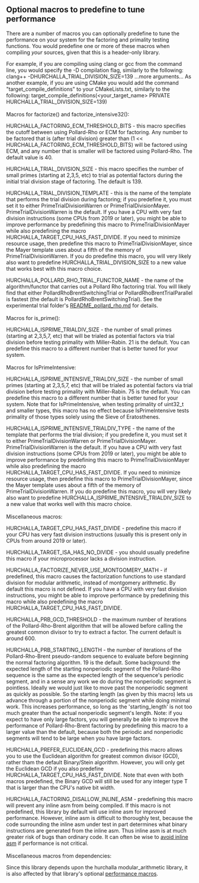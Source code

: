 
Optional macros to predefine to tune performance
------------------------------------------------
There are a number of macros you can optionally predefine to tune the
performance on your system for the factoring and primality testing functions.
You would predefine one or more of these macros when compiling *your* sources,
given that this is a header-only library.

For example, if you are compiling using clang or gcc from the command line, you would
specify the -D compilation flag, similarly to the following: 
clang++ -DHURCHALLA_TRIAL_DIVISION_SIZE=139 ...more arguments...
As another example, if you are using CMake you would add the command "target_compile_definitions"
to your CMakeLists.txt, similarly to the following: 
target_compile_definitions(&lt;your_target_name&gt;  PRIVATE  HURCHALLA_TRIAL_DIVISION_SIZE=139) 
\
\
Macros for factorize() and factorize_intensive32():

HURCHALLA_FACTORING_ECM_THRESHOLD_BITS - this macro specifies the cutoff between
using Pollard-Rho or ECM for factoring.  Any number to be factored that is
(after trial division) greater than (1 << HURCHALLA_FACTORING_ECM_THRESHOLD_BITS)
will be factored using ECM, and any number that is smaller will be factored using
Pollard-Rho.  The default value is 40.

HURCHALLA_TRIAL_DIVISION_SIZE - this macro specifies the number of small primes
(starting at 2,3,5, etc) to trial as potential factors during the initial trial
division stage of factoring.  The default is 139.

HURCHALLA_TRIAL_DIVISION_TEMPLATE - this is the name of the template that
performs the trial division during factoring; if you predefine it, you must set it to either
PrimeTrialDivisionWarren or PrimeTrialDivisionMayer.  PrimeTrialDivisionWarren
is the default.  If you have a CPU with very fast division instructions
(some CPUs from 2019 or later), you might be able to improve performance by
predefining this macro to PrimeTrialDivisionMayer while also predefining the
macro HURCHALLA_TARGET_CPU_HAS_FAST_DIVIDE.  If you need to minimize resource
usage, then predefine this macro to PrimeTrialDivisionMayer, since the Mayer
template uses about a fifth of the memory of PrimeTrialDivisionWarren.  If you
do predefine this macro, you will very likely also want to predefine
HURCHALLA_TRIAL_DIVISION_SIZE to a new value that works best with this macro choice.

HURCHALLA_POLLARD_RHO_TRIAL_FUNCTOR_NAME - the name of the algorithm/functor
that carries out a Pollard Rho factoring trial.  You will likely find that
either PollardRhoBrentSwitchingTrial or PollardRhoBrentTrialParallel is fastest
(the default is PollardRhoBrentSwitchingTrial).  See the experimental trial
folder's [README_pollard_rho.md](include/hurchalla/factoring/detail/experimental/README_pollard_rho.md)
for details.
\
\
Macros for is_prime():

HURCHALLA_ISPRIME_TRIALDIV_SIZE - the number of small primes (starting
at 2,3,5,7, etc) that will be trialed as potential factors via trial division
before testing primality with Miller-Rabin.  21 is the default.  You can
predefine this macro to a different number that is better tuned for your system.
\
\
Macros for IsPrimeIntensive:

HURCHALLA_ISPRIME_INTENSIVE_TRIALDIV_SIZE - the number of small primes
(starting at 2,3,5,7, etc) that will be trialed as potential factors via trial
division before testing primality with Miller-Rabin.  75 is the default.
You can predefine this macro to a different number that is better tuned for your
system.  Note that for IsPrimeIntensive, when testing primality of uint32_t and
smaller types, this macro has no effect because IsPrimeIntensive tests primality
of those types solely using the Sieve of Eratosthenes.

HURCHALLA_ISPRIME_INTENSIVE_TRIALDIV_TYPE - the name of the template
that performs the trial division; if you predefine it, you must set it to either
PrimeTrialDivisionWarren or PrimeTrialDivisionMayer.  PrimeTrialDivisionWarren
is the default.  If you have a CPU with very fast division instructions (some
CPUs from 2019 or later), you might be able to improve performance by
predefining this macro to PrimeTrialDivisionMayer while also predefining the
macro HURCHALLA_TARGET_CPU_HAS_FAST_DIVIDE.  If you need to minimize resource
usage, then predefine this macro to PrimeTrialDivisionMayer, since the Mayer
template uses about a fifth of the memory of PrimeTrialDivisionWarren.  If you
do predefine this macro, you will very likely also want to predefine
HURCHALLA_ISPRIME_INTENSIVE_TRIALDIV_SIZE to a new value that works well with
this macro choice.
\
\
Miscellaneous macros:

HURCHALLA_TARGET_CPU_HAS_FAST_DIVIDE - predefine this macro if your CPU has very
fast division instructions (usually this is present only in CPUs from around
2019 or later).

HURCHALLA_TARGET_ISA_HAS_NO_DIVIDE - you should usually predefine this macro if
your microprocessor lacks a division instruction.

HURCHALLA_FACTORIZE_NEVER_USE_MONTGOMERY_MATH - if predefined, this macro
causes the factorization functions to use standard division for modular
arithmetic, instead of montgomery arithmetic.  By default this macro is not
defined.  If you have a CPU with very fast division instructions, you might be
able to improve performance by predefining this macro while also predefining the
macro HURCHALLA_TARGET_CPU_HAS_FAST_DIVIDE.

HURCHALLA_PRB_GCD_THRESHOLD - the maximum number of iterations of
the Pollard-Rho-Brent algorithm that will be allowed before calling the
greatest common divisor to try to extract a factor.  The current default is
around 600.

HURCHALLA_PRB_STARTING_LENGTH - the number of iterations of the
Pollard-Rho-Brent pseudo-random sequence to evaluate before beginning the normal
factoring algorithm.  19 is the default.  Some background: the expected
length of the starting nonperiodic segment of the Pollard-Rho sequence is the
same as the expected length of the sequence's periodic segment, and in a sense
any work we do during the nonperiodic segment is pointless.  Ideally we would
just like to move past the nonperiodic segment as quickly as possible.  So the
starting length (as given by this macro) lets us advance through a portion of
the nonperiodic segment while doing minimal work.  This increases performance,
so long as the 'starting_length' is not too much greater than the actual
nonperiodic segment's length.  Note: if you expect to have only large factors,
you will generally be able to improve the performance of Pollard-Rho-Brent
factoring by predefining this macro to a larger value than the default, because
both the periodic and nonperiodic segments will tend to be large when you have
large factors.

HURCHALLA_PREFER_EUCLIDEAN_GCD - predefining this macro allows you to use the
Euclidean algorithm for greatest common divisor (GCD), rather tham the default
Binary/Stein algorithm.  However, you will only get the Euclidean GCD if you
also predefine HURCHALLA_TARGET_CPU_HAS_FAST_DIVIDE.  Note that even with both
macros predefined, the Binary GCD will still be used for any integer type T that
is larger than the CPU's native bit width.

HURCHALLA_FACTORING_DISALLOW_INLINE_ASM - predefining this macro will prevent
any inline asm from being compiled.  If this macro is not predefined, this
library by default will use inline asm for improved performance.  However,
inline asm is difficult to thoroughly test, because the code surrounding the
inline asm under test in part determines what binary instructions are generated
from the inline asm.  Thus inline asm is at much greater risk of bugs than
ordinary code.  It can often be wise to 
[avoid inline asm](https://gcc.gnu.org/wiki/DontUseInlineAsm)
if performance is not critical.
\
\
Miscellaneous macros from dependencies:

Since this library depends upon the hurchalla modular_arithmetic library, it is
also affected by that library's optional [performance macros](https://github.com/hurchalla/modular_arithmetic/blob/master/macros_for_performance.md).

